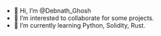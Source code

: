 - 👋 Hi, I’m @Debnath_Ghosh
- 👀 I’m interested to collaborate for some projects.
- 🌱 I’m currently learning Python, Solidity, Rust.
<!---
debnathghosh/debnathghosh is a ✨ special ✨ repository because its `README.md` (this file) appears on your GitHub profile.
You can click the Preview link to take a look at your changes.
--->
